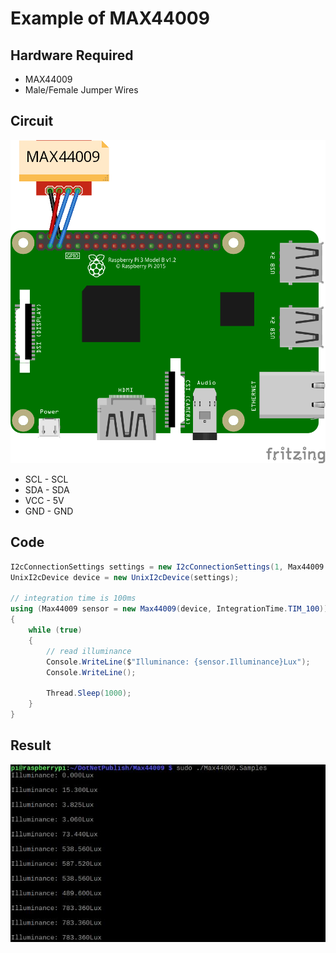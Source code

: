 # Example of MAX44009

## Hardware Required
* MAX44009
* Male/Female Jumper Wires

## Circuit
![](MAX44009_circuit_bb.png)

* SCL - SCL
* SDA - SDA
* VCC - 5V
* GND - GND
  
## Code
```C#
I2cConnectionSettings settings = new I2cConnectionSettings(1, Max44009.DefaultI2cAddress);
UnixI2cDevice device = new UnixI2cDevice(settings);

// integration time is 100ms
using (Max44009 sensor = new Max44009(device, IntegrationTime.TIM_100))
{
    while (true)
    {
        // read illuminance
        Console.WriteLine($"Illuminance: {sensor.Illuminance}Lux");
        Console.WriteLine();

        Thread.Sleep(1000);
    }
}
```

## Result
![](RunningResult.jpg)
